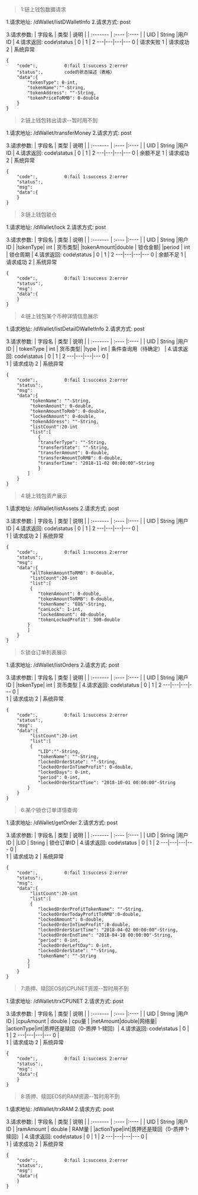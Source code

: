 >1:链上钱包数据请求

1.请求地址: /dWallet/listDWalletInfo
2.请求方式: post

3.请求参数:
| 字段名 |  类型  | 说明  |
| :------- | :---- |:---- |
| UID |   String    |用户ID  |
4.请求返回:
code\status | 0 | 1 |  2
---|---|---|---
0 | 请求失败
1 | 请求成功
2 | 系统异常
```
{
	"code":,		  0:fail 1:success 2:error
	"status":,		  code的状态描述（表格）
	"data":{
        "tokenType": 0-int,  
        "tokenName":""-String, 
        "tokenAddress": ""-String,     
        "tokenPriceToRMB": 0-double
	}
}
```

>2:链上钱包转出请求--暂时用不到

1.请求地址: /dWallet/transferMoney
2.请求方式: post

3.请求参数:
| 字段名 |  类型  | 说明  |
| :------- | :---- |:---- |
| UID |   String    |用户ID  |
4.请求返回:
code\status | 0 | 1 |  2
---|---|---|---
0 | 余额不足
1 | 请求成功
2 | 系统异常
```
{
	"code":,		  0:fail 1:success 2:error
	"status":,	
	"msg":
	"data":{
	}
}
```


>3:链上钱包锁仓

1.请求地址: /dWallet/lock
2.请求方式: post

3.请求参数:
| 字段名 |  类型  | 说明  |
| :------- | :---- |:---- |
| UID |   String    |用户ID  |
|tokenType| int | 货币类型|
|tokenAmount|double | 锁仓金额|
|period | int | 锁仓周期 |
4.请求返回:
code\status | 0 | 1 |  2
---|---|---|---
0 | 余额不足 
1 | 请求成功
2 | 系统异常
```
{
	"code":,		  0:fail 1:success 2:error
	"status":,	
	"msg":
	"data":{
	}
}
```

>4:链上钱包某个币种详情信息展示

1.请求地址: /dWallet/listDetailDWalletInfo
2.请求方式: post

3.请求参数:
| 字段名 |  类型  | 说明  |
| :------- | :---- |:---- |
| UID |   String    |用户ID  |
| tokenType | int | 货币类型|
|type | int | 条件查询用（待确定） |
4.请求返回:
code\status | 0 | 1 |  2
---|---|---|---
0 |  
1 | 请求成功
2 | 系统异常
```
{
	"code":,		  0:fail 1:success 2:error
	"status":,	
	"msg":
	"data":{
	     "tokenName": ""-String,  
         "tokenAmount": 0-double, 
         "tokenAmountToRmb": 0-double, 
         "lockedAmount": 0-double, 
         "tokenAddress": ""-String, 
         "listCount":20-int
         "list":[
            {
            "transferType": ""-String,  
            "transferState": ""-String, 
            "transferAmount": 0-double, 
            "transferAmountToRMB": 0-double, 
            "transferTime": "2018-11-02 00:00:00"-String
            }
        ]
	}
}
```


>4:链上钱包资产展示

1.请求地址: /dWallet/listAssets
2.请求方式: post

3.请求参数:
| 字段名 |  类型  | 说明  |
| :------- | :---- |:---- |
| UID |   String    |用户ID  |
4.请求返回:
code\status | 0 | 1 |  2
---|---|---|---
0 |  
1 | 请求成功
2 | 系统异常
```
{
	"code":,		  0:fail 1:success 2:error
	"status":,	
	"msg":
	"data":{
	     "allTokenAmountToRMB": 0-double,  
         "listCount":20-int
         "list":[
         {
            "tokenAmount": 0-double,  
            "tokenAmountToRMB": 0-double, 
            "tokenName": "EOS"-String, 
            "canLock": 1-int, 
            "lockedAmount": 40-double, 
            "tokenLockedProfit": 500-double
        }
        ]
	}
}
```



>5:锁仓订单列表展示

1.请求地址: /dWallet/listOrders
2.请求方式: post

3.请求参数:
| 字段名 |  类型  | 说明  |
| :------- | :---- |:---- |
| UID |   String    |用户ID  |
|tokenType| int | 货币类型 |
4.请求返回:
code\status | 0 | 1 |  2
---|---|---|---
0 |  
1 | 请求成功
2 | 系统异常
```
{
	"code":,		  0:fail 1:success 2:error
	"status":,	
	"msg":
	"data":{
	     "listCount":20-int
         "list":[
         {
            "LID":""-String,
            "tokenName": ""-String, 
            "lockedOrderState": ""-String, 
            "lockedOrderInTimeProfit": 0-double, 
            "lockedDays": 0-int, 
            "period": 0-int, 
            "lockedOrderStartTime": "2018-10-01 00:00:00"-String
        }
	}
}
```

>6:某个锁仓订单详情查询

1.请求地址: /dWallet/getOrder
2.请求方式: post

3.请求参数:
| 字段名 |  类型  | 说明  |
| :------- | :---- |:---- |
| UID |   String    |用户ID  |
|LID | String | 锁仓订单ID |
4.请求返回:
code\status | 0 | 1 |  2
---|---|---|---
0 |  
1 | 请求成功
2 | 系统异常
```
{
	"code":,		  0:fail 1:success 2:error
	"status":,	
	"msg":
	"data":{
	     "listCount":20-int
         "list":[
         {
            "lockedOrderProfitTokenName": ""-String,  
            "lockedOrderTodayProfitToRMB":0-double, 
            "lockedAmount": 0-double, 
            "lockedOrderInTimeProfit":0-double, 
            "lockedOrderStartTime": "2018-04-02 00:00:00"-String,
            "lockedOrderEndTime": "2018-04-10 00:00:00"-String, 
            "period": 0-int, 
            "lockedOrderLeftDay": 0-int, 
            "lockedOrderState": ""-String, 
            "tokenName": ""-String
        }
        ]
	}
}
```

>7:质押、赎回EOS的CPUNET资源--暂时用不到

1.请求地址: /dWallet/trxCPUNET
2.请求方式: post

3.请求参数:
| 字段名 |  类型  | 说明  |
| :------- | :---- |:---- |
| UID |   String    |用户ID  |
|cpuAmount | double | cpu量 |
|netAmount|double|网络量|
|actionType|int|质押还是赎回（0-质押 1-赎回）|
4.请求返回:
code\status | 0 | 1 |  2
---|---|---|---
0 |  
1 | 请求成功
2 | 系统异常
```
{
	"code":,		  0:fail 1:success 2:error
	"status":,	
	"msg":
	"data":{
	}
}
```

>8:质押、赎回EOS的RAM资源--暂时用不到

1.请求地址: /dWallet/trxRAM
2.请求方式: post

3.请求参数:
| 字段名 |  类型  | 说明  |
| :------- | :---- |:---- |
| UID |   String    |用户ID  |
|ramAmount | double | RAM量 |
|actionType|int|质押还是赎回（0-质押 1-赎回）|
4.请求返回:
code\status | 0 | 1 |  2
---|---|---|---
0 |  
1 | 请求成功
2 | 系统异常
```
{
	"code":,		  0:fail 1:success 2:error
	"status":,	
	"msg":
	"data":{
	}
}
```
